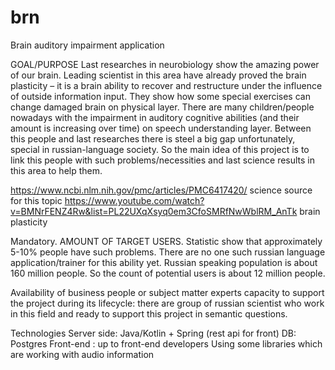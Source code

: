 # brn
Brain auditory impairment application

GOAL/PURPOSE
Last researches in neurobiology show the amazing power of our brain. 
Leading scientist in this area have already proved the brain plasticity – it is a brain ability 
to recover and restructure under the influence of outside information input. 
They show how some special exercises can change damaged brain on physical layer.
There are many children/people nowadays with the impairment in auditory cognitive abilities 
(and their amount is increasing over time) on speech understanding layer.
Between this people and last researches there is steel a big gap unfortunately, special in russian-language society.
So the main idea of this project is to link this people with such problems/necessities and last science results in this area to help them.

https://www.ncbi.nlm.nih.gov/pmc/articles/PMC6417420/ science source for this topic
https://www.youtube.com/watch?v=BMNrFENZ4Rw&list=PL22UXqXsyq0em3CfoSMRfNwWblRM_AnTk  brain plasticity

Mandatory. AMOUNT OF TARGET USERS.
Statistic show that approximately 5-10% people have such problems. 
There are no one such russian language application/trainer for this ability yet. 
Russian speaking population is about 160 million people. So the count of potential users is about 12 million people.

Availability of business people or subject matter experts capacity to support the project during its lifecycle:
there are group of russian scientist who work in this field and ready to support this project in semantic questions.

Technologies
Server side: Java/Kotlin + Spring (rest api for front)
DB: Postgres
Front-end : up to front-end developers 
Using some libraries which are working with audio information
